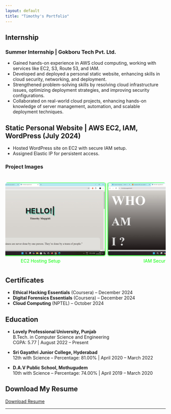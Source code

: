 ```yaml
---
layout: default
title: "Timothy's Portfolio"
---
```


## Internship
### Summer Internship | Gokboru Tech Pvt. Ltd.
- Gained hands-on experience in AWS cloud computing, working with services like EC2, S3, Route 53, and IAM.
- Developed and deployed a personal static website, enhancing skills in cloud security, networking, and deployment.
- Strengthened problem-solving skills by resolving cloud infrastructure issues, optimizing deployment strategies, and improving security configurations.
- Collaborated on real-world cloud projects, enhancing hands-on knowledge of server management, automation, and scalable deployment techniques.

## Static Personal Website | AWS EC2, IAM, WordPress (July 2024)
- Hosted WordPress site on EC2 with secure IAM setup.
- Assigned Elastic IP for persistent access.

### Project Images 
<div class="carousel-wrapper">
  <div class="carousel">
    <div class="carousel-item">
      <img src="assets/img/1.jpg" alt="Screenshot 1" class="carousel-img" />
      <div class="carousel-caption">EC2 Hosting Setup</div>
    </div>
    <div class="carousel-item">
      <img src="assets/img/2.jpg" alt="Screenshot 2" class="carousel-img" />
      <div class="carousel-caption">IAM Security Configuration</div>
    </div>
    <div class="carousel-item">
      <img src="assets/img/3.jpg" alt="Screenshot 3" class="carousel-img" />
      <div class="carousel-caption">Elastic IP Setup</div>
    </div>
  </div>
</div>

## Certificates
- **Ethical Hacking Essentials** (Coursera) – December 2024
- **Digital Forensics Essentials** (Coursera) – December 2024
- **Cloud Computing** (NPTEL) – October 2024

## Education
- **Lovely Professional University, Punjab**  
  B.Tech. in Computer Science and Engineering  
  CGPA: 5.77 | August 2022 – Present

- **Sri Gayathri Junior College, Hyderabad**  
  12th with Science – Percentage: 81.00% | April 2020 – March 2022

- **D.A.V Public School, Mothugudem**  
  10th with Science – Percentage: 74.00% | April 2019 – March 2020

## Download My Resume
[Download Resume](assets/files/timothy_resume.pdf)

---

<style>
  /* Carousel styling */
  .carousel-wrapper {
    overflow: hidden;
    width: 100%;
    margin: 40px 0; /* Spacing around the carousel */
    border-radius: 6px;
  }

  .carousel {
    display: flex;
    animation: scroll 30s linear infinite; /* Slow down the scroll speed */
    gap: 10px;
  }

  .carousel-item {
    flex: 0 0 auto;
    width: 80%; /* Reduce width to 80% to make images smaller */
    margin: 0 auto;
  }

  .carousel-img {
    width: 100%; /* Ensure the image fits */
    height: auto;
    border-radius: 4px;
    border: 1px solid #00ff00;
    box-shadow: 0 0 5px #00ff00;
  }

  .carousel-caption {
    text-align: center;
    color: #00ff00;
    font-size: 14px;
    margin-top: 5px;
  }

  @keyframes scroll {
    0% { transform: translateX(0%); }
    33% { transform: translateX(-100%); }
    66% { transform: translateX(-200%); }
    100% { transform: translateX(0%); }
  }
</style>

